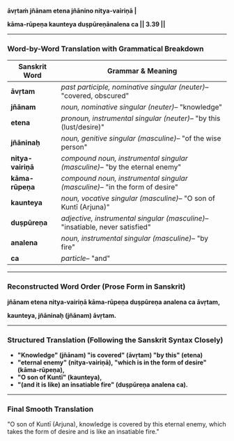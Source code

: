 **āvṛtaṁ jñānam etena jñānino nitya-vairiṇā |**

**kāma-rūpeṇa kaunteya duṣpūreṇānalena ca || 3.39 ||**

---

### **Word-by-Word Translation with Grammatical Breakdown**

| **Sanskrit Word**   | **Grammar & Meaning**                                                      |
| ------------------------- | -------------------------------------------------------------------------------- |
| **āvṛtam**        | *past participle, nominative singular (neuter)*– "covered, obscured"          |
| **jñānam**        | *noun, nominative singular (neuter)*– "knowledge"                             |
| **etena**           | *pronoun, instrumental singular (neuter)*– "by this (lust/desire)"            |
| **jñāninaḥ**     | *noun, genitive singular (masculine)*– "of the wise person"                   |
| **nitya-vairiṇā** | *compound noun, instrumental singular (masculine)*– "by the eternal enemy"    |
| **kāma-rūpeṇa**  | *compound noun, instrumental singular (masculine)*– "in the form of desire"   |
| **kaunteya**        | *noun, vocative singular (masculine)*– "O son of Kuntī (Arjuna)"             |
| **duṣpūreṇa**    | *adjective, instrumental singular (masculine)*– "insatiable, never satisfied" |
| **analena**         | *noun, instrumental singular (masculine)*– "by fire"                          |
| **ca**              | *particle*– "and"                                                             |

---

### **Reconstructed Word Order (Prose Form in Sanskrit)**

**jñānam etena nitya-vairiṇā kāma-rūpeṇa duṣpūreṇa analena ca āvṛtam,**

**kaunteya, jñāninaḥ (jñānam) āvṛtam.**

---

### **Structured Translation (Following the Sanskrit Syntax Closely)**

* **"Knowledge" (jñānam) "is covered" (āvṛtam) "by this" (etena)**
* **"eternal enemy" (nitya-vairiṇā), "which is in the form of desire" (kāma-rūpeṇa),**
* **"O son of Kuntī" (kaunteya),**
* **"(and it is like) an insatiable fire" (duṣpūreṇa analena ca).**

---

### **Final Smooth Translation**

"O son of Kuntī (Arjuna), knowledge is covered by this eternal enemy, which takes the form of desire and is like an insatiable fire."
